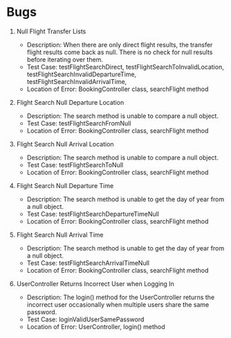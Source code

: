 # Bugs

1. Null Flight Transfer Lists
	- Description: When there are only direct flight results, the transfer flight results come back as null.
	There is no check for null results before iterating over them.
	- Test Case: testFlightSearchDirect, testFlightSearchToInvalidLocation, 
	testFlightSearchInvalidDepartureTime, testFlightSearchInvalidArrivalTime, 
	- Location of Error: BookingController class, searchFlight method

2. Flight Search Null Departure Location
	- Description: The search method is unable to compare a null object.
	- Test Case: testFlightSearchFromNull
	- Location of Error: BookingController class, searchFlight method

3. Flight Search Null Arrival Location
	- Description: The search method is unable to compare a null object.
	- Test Case: testFlightSearchToNull
	- Location of Error: BookingController class, searchFlight method

4. Flight Search Null Departure Time
	- Description: The search method is unable to get the day of year from a null object.
	- Test Case: testFlightSearchDepartureTimeNull
	- Location of Error: BookingController class, searchFlight method

5. Flight Search Null Arrival Time
	- Description: The search method is unable to get the day of year from a null object.
	- Test Case: testFlightSearchArrivalTimeNull
	- Location of Error: BookingController class, searchFlight method

6. UserController Returns Incorrect User when Logging In
    - Description: The login() method for the UserController returns the incorrect user occasionally when multiple users share the same password.
    - Test Case: loginValidUserSamePassword
    - Location of Error: UserController, login() method
